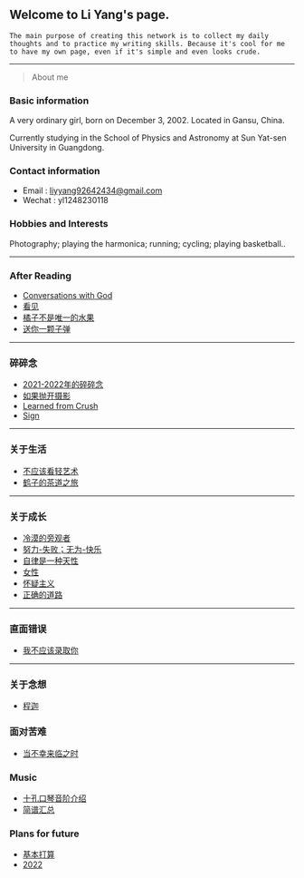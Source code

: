 ## Welcome to Li Yang's page.

```
The main purpose of creating this network is to collect my daily thoughts and to practice my writing skills. Because it's cool for me to have my own page, even if it's simple and even looks crude.
```
---

>About me 

### Basic information

A very ordinary girl, born on December 3, 2002. Located in Gansu, China.

Currently studying in the School of Physics and Astronomy at Sun Yat-sen University in Guangdong. 

### Contact information

- Email  : liyyang92642434@gmail.com
- Wechat : yl1248230118

### Hobbies and Interests

Photography; playing the harmonica; running; cycling; playing basketball..

---

### After Reading


  - [Conversations with God](https://liyang20021203.github.io/Reading/Conversations%20with%20God) 
  - [看见](https://liyang20021203.github.io/Reading/看见)
  - [橘子不是唯一的水果](https://liyang20021203.github.io/Reading/tangerine)
  - [送你一颗子弹](https://liyang20021203.github.io/Reading/送你一颗子弹/目录)

---

### 碎碎念
- [2021-2022年的碎碎念](https://liyang20021203.github.io/Some_thought/碎碎念)
- [如果抛开摄影](https://liyang20021203.github.io/Some_thought/如果抛开摄影)
- [Learned from Crush](https://liyang20021203.github.io/Crush/learned)
- [Sign](https://liyang20021203.github.io/Crush/Sign)

---

### 关于生活
- [不应该看轻艺术](https://liyang20021203.github.io/Some_thought/对艺术的看法)
- [鹤子的茶道之旅](https://liyang20021203.github.io/collection/鹤子的茶道之旅)

---

### 关于成长

- [冷漠的旁观者](https://liyang20021203.github.io/Some_thought/冷漠的旁观者)
- [努力-失败；无为-快乐](https://liyang20021203.github.io/collection/努力-失败；无为-快乐)
- [自律是一种天性](https://liyang20021203.github.io/Some_thought/Change)
- [女性](https://liyang20021203.github.io/collection/women)
- [怀疑主义](https://liyang20021203.github.io/collection/怀疑主义) 
- [正确的道路](https://liyang20021203.github.io/collection/正确的道路)

---

### 直面错误

- [我不应该录取你](https://liyang20021203.github.io/collection/我不应该录取你)

---

### 关于念想

- [程迦](https://liyang20021203.github.io/Some_thought/程迦)

### 面对苦难

- [当不幸来临之时](https://liyang20021203.github.io/Some_thought/unfortunate)


### Music
- [十孔口琴音阶介绍](https://liyang20021203.github.io/Music/十孔口琴音阶介绍.gif)
- [简谱汇总](https://liyang20021203.github.io/Music/简谱汇总)

### Plans for future

- [基本打算](https://liyang20021203.github.io/Plans/Plans)
- [2022](https://liyang20021203.github.io/Plans/2022)
